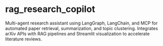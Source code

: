 # rag_research_copilot
Multi-agent research assistant using LangGraph, LangChain, and MCP for automated paper retrieval, summarization, and topic clustering. Integrates arXiv APIs with RAG pipelines and Streamlit visualization to accelerate literature reviews.
